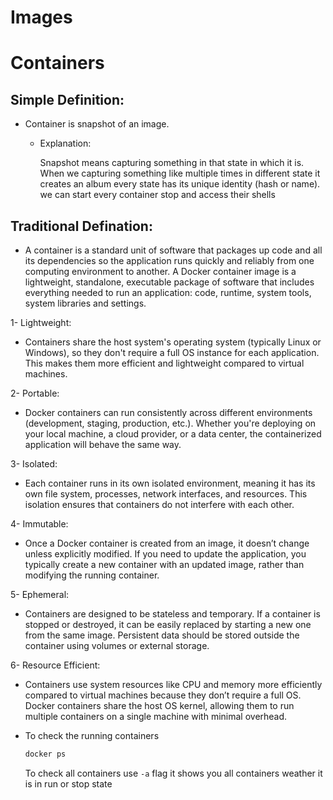# Images
# Containers
## Simple Definition:
- Container is snapshot of an image.

    -  Explanation:

        Snapshot means capturing something in that state in which it is. When we capturing something like multiple times in different state it creates an album every state has its unique identity (hash or name). we can start every container stop and access their shells
## Traditional Defination:

- A container is a standard unit of software that packages up code and all its dependencies so the application runs quickly and reliably from one computing environment to another. A Docker container image is a lightweight, standalone, executable package of software that includes everything needed to run an application: code, runtime, system tools, system libraries and settings.

1- Lightweight:

- Containers share the host system's operating system (typically Linux or Windows), so they don't require a full OS instance for each application. This makes them more efficient and lightweight compared to virtual machines.

2- Portable:
- Docker containers can run consistently across different environments (development, staging, production, etc.). Whether you're deploying on your local machine, a cloud provider, or a data center, the containerized application will behave the same way.

3- Isolated:

- Each container runs in its own isolated environment, meaning it has its own file system, processes, network interfaces, and resources. This isolation ensures that containers do not interfere with each other.

4- Immutable:

- Once a Docker container is created from an image, it doesn’t change unless explicitly modified. If you need to update the application, you typically create a new container with an updated image, rather than modifying the running container.

5- Ephemeral:

- Containers are designed to be stateless and temporary. If a container is stopped or destroyed, it can be easily replaced by starting a new one from the same image. Persistent data should be stored outside the container using volumes or external storage.

6- Resource Efficient:

- Containers use system resources like CPU and memory more efficiently compared to virtual machines because they don’t require a full OS. Docker containers share the host OS kernel, allowing them to run multiple containers on a single machine with minimal overhead.

- To check the running containers

    ```bash
    docker ps
    ```
  To check all containers use `-a` flag it shows you all containers weather it is in run or stop state

